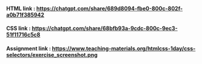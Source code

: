 #### HTML link  : https://chatgpt.com/share/689d8094-fbe0-800c-802f-a0b71f385942
#### CSS link : https://chatgpt.com/share/68bfb93a-9cdc-800c-9ec3-51f11716c5c8

#### Assignment link : https://www.teaching-materials.org/htmlcss-1day/css-selectors/exercise_screenshot.png